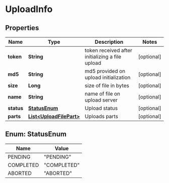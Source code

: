 
# UploadInfo

## Properties
Name | Type | Description | Notes
------------ | ------------- | ------------- | -------------
**token** | **String** | token received after initializing a file upload |  [optional]
**md5** | **String** | md5 provided on upload initialization |  [optional]
**size** | **Long** | size of file in bytes |  [optional]
**name** | **String** | name of file on upload server |  [optional]
**status** | [**StatusEnum**](#StatusEnum) | Upload status |  [optional]
**parts** | [**List&lt;UploadFilePart&gt;**](UploadFilePart.md) | Uploads parts |  [optional]


<a name="StatusEnum"></a>
## Enum: StatusEnum
Name | Value
---- | -----
PENDING | &quot;PENDING&quot;
COMPLETED | &quot;COMPLETED&quot;
ABORTED | &quot;ABORTED&quot;



